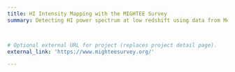 ```yaml
---
title: HI Intensity Mapping with the MIGHTEE Survey
summary: Detecting HI power spectrum at low redshift using data from MeerKAT MIGHTEE Survey



# Optional external URL for project (replaces project detail page).
external_link: 'https://www.mighteesurvey.org/'

---
```

